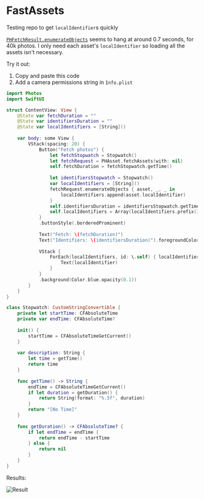 # FastAssets
Testing repo to get `localIdentifier`s quickly

[`PHFetchResult.enumerateObjects`](https://developer.apple.com/documentation/photokit/phfetchresult/1621006-enumerateobjects) seems to hang at around 0.7 seconds, for 40k photos. I only need each asset's `localIdentifier` so loading all the assets isn't necessary.

Try it out:

1. Copy and paste this code
2. Add a camera permissions string in `Info.plist`

```swift
import Photos
import SwiftUI

struct ContentView: View {
    @State var fetchDuration = ""
    @State var identifiersDuration = ""
    @State var localIdentifiers = [String]()
    
    var body: some View {
        VStack(spacing: 20) {
            Button("Fetch photos") {
                let fetchStopwatch = Stopwatch()
                let fetchRequest = PHAsset.fetchAssets(with: nil)
                self.fetchDuration = fetchStopwatch.getTime()
                
                let identifiersStopwatch = Stopwatch()
                var localIdentifiers = [String]()
                fetchRequest.enumerateObjects { asset, _, _ in
                    localIdentifiers.append(asset.localIdentifier)
                }
                self.identifiersDuration = identifiersStopwatch.getTime()
                self.localIdentifiers = Array(localIdentifiers.prefix(3))
            }
            .buttonStyle(.borderedProminent)
            
            Text("Fetch: \(fetchDuration)")
            Text("Identifiers: \(identifiersDuration)").foregroundColor(.red)
        
            VStack {
                ForEach(localIdentifiers, id: \.self) { localIdentifier in
                    Text(localIdentifier)
                }
            }
            .background(Color.blue.opacity(0.1))
        }
    }
}

class Stopwatch: CustomStringConvertible {
    private let startTime: CFAbsoluteTime
    private var endTime: CFAbsoluteTime?
    
    init() {
        startTime = CFAbsoluteTimeGetCurrent()
    }
    
    var description: String {
        let time = getTime()
        return time
    }
    
    func getTime() -> String {
        endTime = CFAbsoluteTimeGetCurrent()
        if let duration = getDuration() {
            return String(format: "%.5f", duration)
        }
        return "[No Time]"
    }
    
    func getDuration() -> CFAbsoluteTime? {
        if let endTime = endTime {
            return endTime - startTime
        } else {
            return nil
        }
    }
}
```

Results:

![Result](https://user-images.githubusercontent.com/49819455/190840173-79d5f43f-ad44-4d43-b7fc-6fdf783444d6.png)
